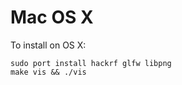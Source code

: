 Mac OS X
========
To install on OS X:

    sudo port install hackrf glfw libpng
    make vis && ./vis